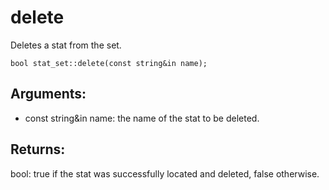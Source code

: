 # delete
Deletes a stat from the set.

`bool stat_set::delete(const string&in name);`

## Arguments:
* const string&in name: the name of the stat to be deleted.

## Returns:
bool: true if the stat was successfully located and deleted, false otherwise.
